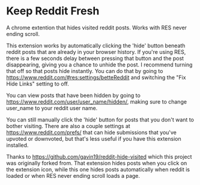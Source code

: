 Keep Reddit Fresh
===================

A chrome extention that hides visited reddit posts. Works with RES never ending scroll.

This extension works by automatically clicking the 'hide' button beneath reddit posts
that are already in your browser history. If you're using RES, there is a few seconds delay
between pressing that button and the post disappearing, giving you a chance to unhide the post.
I recommend turning that off so that posts hide instantly. You can do that by going to
https://www.reddit.com/#res:settings/betteReddit and switching the "Fix Hide Links" setting to off.

You can view posts that have been hidden by going to https://www.reddit.com/user/user_name/hidden/,
making sure to change user_name to your reddit user name.

You can still manually click the 'hide' button for posts that you don't
want to bother visiting. There are also a couple settings at https://www.reddit.com/prefs/
that can hide submissions that you've upvoted or downvoted, but that's less useful
if you have this extension installed.

Thanks to https://github.com/gavin19/reddit-hide-visited which this project
was originally forked from. That extension hides posts when you click on the extension icon,
while this one hides posts automatically when reddit is loaded or when RES never ending
scroll loads a page.

